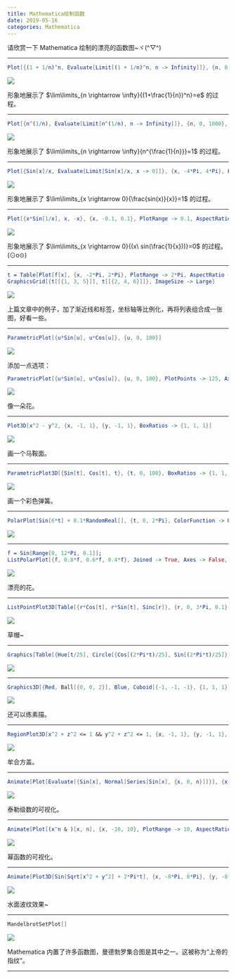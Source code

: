 ```yaml
---
title: Mathematica绘制函数
date: 2019-05-16
categories: Mathematica
---
```


请欣赏一下 Mathematica 绘制的漂亮的函数图~ヾ(^▽^)

---

```mathematica
Plot[{(1 + 1/n)^n, Evaluate[Limit[(1 + 1/n)^n, n -> Infinity]]}, {n, 0, 100}, PlotLegends -> "Expressions"]
```

![](Mathematica绘制函数/1.png)

形象地展示了 $\lim\limits_{n \rightarrow \infty}{(1+\frac{1}{n})^n}=e$ 的过程。

---

```mathematica
Plot[{n^(1/n), Evaluate[Limit[n^(1/n), n -> Infinity]]}, {n, 0, 1000}, PlotLegends -> "Expressions"]
```

![](Mathematica绘制函数/2.png)

形象地展示了 $\lim\limits_{n \rightarrow \infty}{n^{\frac{1}{n}}}=1$ 的过程。

---

```mathematica
Plot[{Sin[x]/x, Evaluate[Limit[Sin[x]/x, x -> 0]]}, {x, -4*Pi, 4*Pi}, PlotLegends -> "Expressions"]
```

![](Mathematica绘制函数/3.png)

形象地展示了 $\lim\limits_{x \rightarrow 0}{\frac{sin(x)}{x}}=1$ 的过程。

---

```mathematica
Plot[{x*Sin[1/x], x, -x}, {x, -0.1, 0.1}, PlotRange -> 0.1, AspectRatio -> 1, Filling -> Axis]
```

![](Mathematica绘制函数/4.png)

形象地展示了 $\lim\limits_{x \rightarrow 0}{(x\ sin(\frac{1}{x}))}=0$ 的过程。(⊙o⊙)

---

```mathematica
t = Table[Plot[f[x], {x, -2*Pi, 2*Pi}, PlotRange -> 2*Pi, AspectRatio -> 1, ExclusionsStyle -> Dashed, PlotLabel -> f], {f, {Sin, Cos, Tan, Cot, Sec, Csc}}];
GraphicsGrid[{t[[{1, 3, 5}]], t[[{2, 4, 6}]]}, ImageSize -> Large]
```

![](Mathematica绘制函数/5.png)

上篇文章中的例子，加了渐近线和标签，坐标轴等比例化，再将列表组合成一张图，好看一些。

---

```mathematica
ParametricPlot[{u*Sin[u], u*Cos[u]}, {u, 0, 100}]
```

![](Mathematica绘制函数/6.png)

添加一点选项：

```mathematica
ParametricPlot[{u*Sin[u], u*Cos[u]}, {u, 0, 100}, PlotPoints -> 125, Axes -> False, MaxRecursion -> 0, ColorFunction -> "Rainbow"]
```

![](Mathematica绘制函数/7.png)

像一朵花。

---

```mathematica
Plot3D[x^2 - y^2, {x, -1, 1}, {y, -1, 1}, BoxRatios -> {1, 1, 1}]
```

![](Mathematica绘制函数/8.png)

画一个马鞍面。

---

```mathematica
ParametricPlot3D[{Sin[t], Cos[t], t}, {t, 0, 100}, BoxRatios -> {1, 1, 1}, ColorFunction -> "Rainbow"]
```

![](Mathematica绘制函数/9.png)

画一个彩色弹簧。

---

```mathematica
PolarPlot[Sin[6*t] + 0.1*RandomReal[], {t, 0, 2*Pi}, ColorFunction -> Hue, Axes -> False]
```

![](Mathematica绘制函数/10.png)

---

```mathematica
f = Sin[Range[0, 12*Pi, 0.1]];
ListPolarPlot[{f, 0.8*f, 0.6*f, 0.4*f}, Joined -> True, Axes -> False, PlotStyle -> {Purple, Red, Orange, Yellow}]
```

![](Mathematica绘制函数/11.png)

漂亮的花。

---

```mathematica
ListPointPlot3D[Table[{r*Cos[t], r*Sin[t], Sinc[r]}, {r, 0, 3*Pi, 0.1}, {t, 0, 2*Pi, 0.1}], Boxed -> False, Axes -> False]
```

![](Mathematica绘制函数/12.png)

草帽~

---

```mathematica
Graphics[Table[{Hue[t/25], Circle[{Cos[(2*Pi*t)/25], Sin[(2*Pi*t)/25]}]}, {t, 25}]]
```

![](Mathematica绘制函数/13.png)

---

```mathematica
Graphics3D[{Red, Ball[{0, 0, 2}], Blue, Cuboid[{-1, -1, -1}, {1, 1, 1}]}, Boxed -> False]
```

![](Mathematica绘制函数/14.png)

还可以练素描。

---

```mathematica
RegionPlot3D[x^2 + z^2 <= 1 && y^2 + z^2 <= 1, {x, -1, 1}, {y, -1, 1}, {z, -1, 1}, PlotPoints -> 40, Mesh -> None, Boxed -> False]
```

![](Mathematica绘制函数/15.png)

牟合方盖。

---

```mathematica
Animate[Plot[Evaluate[{Sin[x], Normal[Series[Sin[x], {x, 0, n}]]}], {x, -5, 5}, PlotRange -> 5, AspectRatio -> 1, PlotLegends -> "Expressions"], {n, 1, 10, 2}]
```

![](Mathematica绘制函数/16.gif)

泰勒级数的可视化。

---

```mathematica
Animate[Plot[(x^n & )[x, n], {x, -10, 10}, PlotRange -> 10, AspectRatio -> 1], {n, -5, 5, 0.1}]
```

![](Mathematica绘制函数/17.gif)

幂函数的可视化。

---

```mathematica
Animate[Plot3D[Sin[Sqrt[x^2 + y^2] + 2*Pi*t], {x, -8*Pi, 8*Pi}, {y, -8*Pi, 8*Pi}, PlotRange -> 10, PlotPoints -> 50, AspectRatio -> 1, Boxed -> False, Mesh -> None, Axes -> False], {t, 0, 2}]
```

![](Mathematica绘制函数/18.gif)

水面波纹效果~

---

```mathematica
MandelbrotSetPlot[]
```

![](Mathematica绘制函数/19.png)

Mathematica 内置了许多函数图，曼德勃罗集合图是其中之一。这被称为“上帝的指纹”。

---
